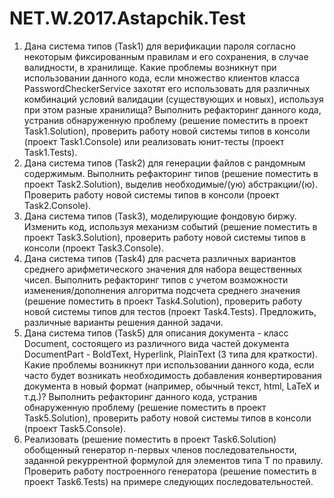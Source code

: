 # NET.W.2017.Astapchik.Test
1. Дана система типов (Task1)  для верификации пароля согласно некоторым фиксированным правилам и его сохранения, в случае валидности, в хранилище. Какие  проблемы возникнут при использовании данного кода, если множество клиентов класса PasswordCheckerService захотят его использовать для различных комбинаций условий валидации (существующих и новых), используя при этом разные хранилища? Выполнить рефакторинг данного кода, устранив обнаруженную проблему (решение поместить в проект Task1.Solution), проверить работу новой системы типов в консоли (проект Task1.Console) или реализовать юнит-тесты (проект Task1.Tests).
2.	Дана система типов (Task2) для генерации файлов с рандомным содержимым. Выполнить рефакторинг типов (решение поместить в проект Task2.Solution), выделив необходимые/(ую) абстракции/(ю). Проверить работу новой системы типов в консоли (проект Task2.Console).
3.	Дана система типов (Task3), моделирующие фондовую биржу. Изменить код, используя механизм событий (решение поместить в проект Task3.Solution),  проверить работу новой системы типов в консоли (проект Task3.Console). 
4.	Дана система типов (Task4) для расчета различных вариантов среднего арифметического значения для набора вещественных чисел. Выполнить рефакторинг типов с учетом возможности изменения/дополнения алгоритма подсчета  среднего значения (решение поместить в проект Task4.Solution), проверить работу новой системы типов для тестов (проект Task4.Tests). Предложить, различные варианты решения данной задачи.
5. Дана система типов (Task5) для описания документа - класс Document, состоящего из различного вида частей документа DocumentPart - BoldText, Hyperlink, PlainText (3 типа для краткости). Какие  проблемы возникнут при использовании данного кода, если часто будет возникать необходимость добавления конвертирования документа в новый формат (например, обычный текст, html, LaTeX и т.д.)? Выполнить рефакторинг данного кода, устранив обнаруженную проблему (решение поместить в проект Task5.Solution), проверить работу новой системы типов в консоли (проект Task5.Console).
6. Реализовать (решение поместить в проект Task6.Solution) обобщенный генератор n-первых членов последовательности, заданной рекуррентной формулой для элементов типа T по правилу.
Проверить работу построенного генератора  (решение поместить в проект Task6.Tests) на примере следующих последовательностей.
